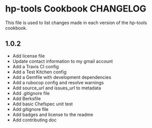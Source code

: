 hp-tools Cookbook CHANGELOG
===========================
This file is used to list changes made in each version of the hp-tools cookbook.

## 1.0.2
* Add license file
* Update contact information to my gmail account
* Add a Travis CI config
* Add a Test Kitchen config
* Add a Gemfile with development dependencies
* Add a rubocop config and resolve warnings
* Add source_url and issues_url to metadata
* Add .gitignore file
* Add Berksfile
* Add basic Chefspec unit test
* Add gitignore file
* Add badges and license to the readme
* Add contributing doc
